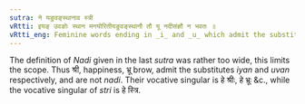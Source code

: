 ```yaml
---
sutra: ने यङुवङ्स्थानाव स्त्री
vRtti: इयङ् उवङोः स्थान मनयोरितीयङुवङ्स्थानौ तौ यू नदीसंज्ञौ न भवतः ॥
vRtti_eng: Feminine words ending in _i_ and _u_ which admit the substitute (इयङ्) _iyan_ and (उवङ्) _uvan_ (VI. 4. 77) are not called _Nadi_; except the word _stri_, (which is called _nadi_) notwithstanding its substituting _iyan_.
---
```

The definition of _Nadi_ given in the last _sutra_ was rather too wide, this limits the scope. Thus श्री, happiness, भ्रू brow, admit the substitutes _iyan_ and _uvan_ respectively, and are not _nadi_. Their vocative singular is हे श्रीः, हे भ्रूः &c., while the vocative singular of _stri_ is हे स्त्रि.
